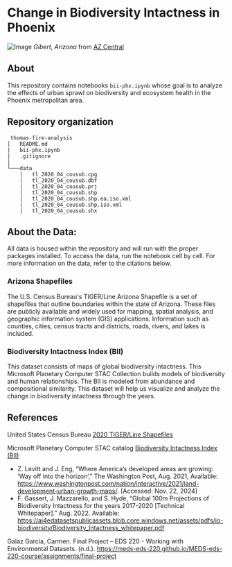 # Change in Biodiversity Intactness in Phoenix
![Image](https://www.azcentral.com/gcdn/-mm-/10cc64f0b869f41892a33aedf84732975161d6ab/c=0-178-3504-2158/local/-/media/2016/03/31/Phoenix/Phoenix/635950469596703234-sprawl.jpg?width=1320&height=746&fit=crop&format=pjpg&auto=webp) _Gibert, Arizona_ from [AZ Central](https://www.azcentral.com/story/opinion/op-ed/2016/04/03/phoenix-sustainability/82393246/)

## About
This repository contains notebooks `bii-phx.ipynb` whose goal is to analyze the effects of urban sprawl on biodiversity and ecosystem health in the Phoenix metropolitan area.

## Repository organization

```
 thomas-fire-analysis
│   README.md
|   bii-phx.ipynb
|   .gitignore
│
└───data
    |   tl_2020_04_cousub.cpg
    |   tl_2020_04_cousub.dbf
    |   tl_2020_04_cousub.prj
    |   tl_2020_04_cousub.shp
    |   tl_2020_04_cousub.shp.ea.iso.xml
    |   tl_2020_04_cousub.shp.iso.xml
    |   tl_2020_04_cousub.shx
```
## About the Data:

All data is housed within the repository and will run with the proper packages installed. To access the data, run the notebook cell by cell. For more information on the data, refer to the citations below.

### Arizona Shapefiles
The U.S. Census Bureau's TIGER/Line Arizona Shapefile is a set of shapefiles that outline boundaries within the state of Arizona. These files are publicly available and widely used for mapping, spatial analysis, and geographic information system (GIS) applications. Information such as counties, cities, census tracts and districts, roads, rivers, and lakes is included. 

### Biodiversity Intactness Index (BII)
This dataset consists of maps of global biodiversity intactness. This Microsoft Planetary Computer STAC Collection builds models of biodiversity and human relationships. The BII is modeled from abundance and compositional similarity. This dataset will help us visualize and analyze the change in biodiversity intactness through the years.

## References
United States Census Bureau [2020 TIGER/Line Shapefiles](https://www.census.gov/cgi-bin/geo/shapefiles/index.php?year=2020&layergroup=County+Subdivisions)

Microsoft Planetary Computer STAC catalog [Biodiversity Intactness Index (BII)](https://planetarycomputer.microsoft.com/dataset/io-biodiversity)

- Z. Levitt and J. Eng, “Where America’s developed areas are growing: ‘Way off into the horizon’,” The Washington Post, Aug. 2021, Available: https://www.washingtonpost.com/nation/interactive/2021/land-development-urban-growth-maps/. [Accessed: Nov. 22, 2024]
- F. Gassert, J. Mazzarello, and S. Hyde, “Global 100m Projections of Biodiversity Intactness for the years 2017-2020 [Technical Whitepaper].” Aug. 2022. Available: https://ai4edatasetspublicassets.blob.core.windows.net/assets/pdfs/io-biodiversity/Biodiversity_Intactness_whitepaper.pdf

Galaz García, Carmen. Final Project – EDS 220 - Working with Environmental Datasets. (n.d.). https://meds-eds-220.github.io/MEDS-eds-220-course/assignments/final-project
